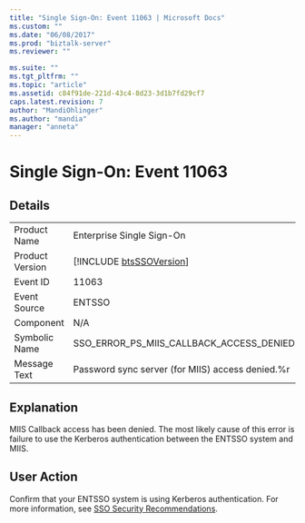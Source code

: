 ```yaml
---
title: "Single Sign-On: Event 11063 | Microsoft Docs"
ms.custom: ""
ms.date: "06/08/2017"
ms.prod: "biztalk-server"
ms.reviewer: ""

ms.suite: ""
ms.tgt_pltfrm: ""
ms.topic: "article"
ms.assetid: c84f91de-221d-43c4-8d23-3d1b7fd29cf7
caps.latest.revision: 7
author: "MandiOhlinger"
ms.author: "mandia"
manager: "anneta"
---
```

# Single Sign-On: Event 11063
## Details  
  
|                 |                                                             |
|-----------------|-------------------------------------------------------------|
|  Product Name   |                  Enterprise Single Sign-On                  |
| Product Version | [!INCLUDE [btsSSOVersion](../includes/btsssoversion-md.md)] |
|    Event ID     |                            11063                            |
|  Event Source   |                           ENTSSO                            |
|    Component    |                             N/A                             |
|  Symbolic Name  |          SSO_ERROR_PS_MIIS_CALLBACK_ACCESS_DENIED           |
|  Message Text   |      Password sync server (for MIIS) access denied.%r       |
  
## Explanation  
 MIIS Callback access has been denied. The most likely cause of this error is failure to use the Kerberos authentication between the ENTSSO system and MIIS.  
  
## User Action  
 Confirm that your ENTSSO system is using Kerberos authentication. For more information, see [SSO Security Recommendations](../core/sso-security-recommendations.md).